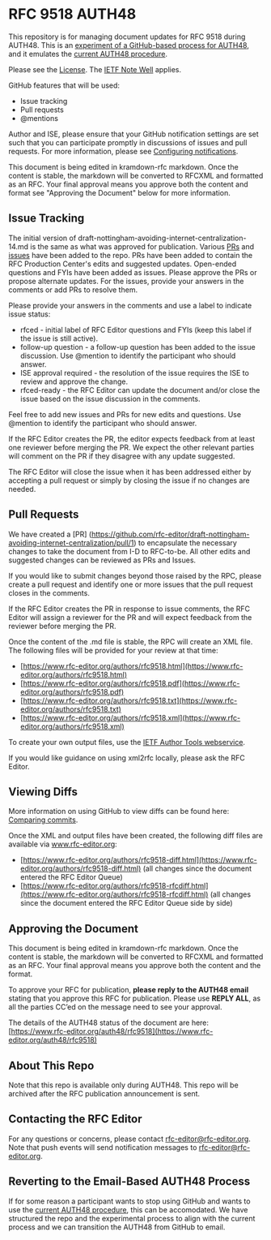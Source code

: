 # RFC 9518 AUTH48
This repository is for managing document updates for RFC 9518 during AUTH48. This is an [experiment of a GitHub-based process for AUTH48](https://www.rfc-editor.org/rpc/wiki/doku.php?id=github_auth48_experiments), and it emulates the [current AUTH48 procedure](https://www.rfc-editor.org/pubprocess/auth48/). 

Please see the [License](https://github.com/rfc-editor/rfc9518-AUTH48/blob/main/LICENSE.md). The [IETF Note Well](https://github.com/rfc-editor/rfc9518-AUTH48/blob/main/note-well.md) applies.

GitHub features that will be used:
* Issue tracking
* Pull requests
* @mentions

Author and ISE, please ensure that your GitHub notification settings are set such that you can participate promptly in discussions of issues and pull requests. For more information, please see [Configuring notifications](https://docs.github.com/en/account-and-profile/managing-subscriptions-and-notifications-on-github/setting-up-notifications/configuring-notifications).

This document is being edited in kramdown-rfc markdown.  Once the content is stable, the markdown will be converted to RFCXML and formatted as an RFC.  Your final approval means you approve both the content and format see "Approving the Document" below for more information.

## Issue Tracking
The initial version of draft-nottingham-avoiding-internet-centralization-14.md is the same as what was approved for publication. Various [PRs](https://github.com/rfc-editor/repo/pulls) and [issues](https://github.com/rfc-editor/repo/issues) have been added to the repo. PRs have been added to contain the RFC Production Center's edits and suggested updates. Open-ended questions and FYIs have been added as issues. Please approve the PRs or propose alternate updates. For the issues, provide your answers in the comments or add PRs to resolve them.  

Please provide your answers in the comments and use a label to indicate issue status:
* rfced - initial label of RFC Editor questions and FYIs (keep this label if the issue is still active).
* follow-up question - a follow-up question has been added to the issue discussion. Use @mention to identify the participant who should answer. 
* ISE approval required - the resolution of the issue requires the ISE to review and approve the change.
* rfced-ready - the RFC Editor can update the document and/or close the issue based on the issue discussion in the comments.

Feel free to add new issues and PRs for new edits and questions. Use @mention to identify the participant who should answer.

If the RFC Editor creates the PR, the editor expects feedback from at least one reviewer before merging the PR. We expect the other relevant parties will comment on the PR if they disagree with any update suggested.

The RFC Editor will close the issue when it has been addressed either by accepting a pull request or simply by closing the issue if no changes are needed.  

## Pull Requests
We have created a [PR] (https://github.com/rfc-editor/draft-nottingham-avoiding-internet-centralization/pull/1) to encapsulate the necessary changes to take the document from I-D to RFC-to-be. All other edits and suggested changes can be reviewed as PRs and Issues.

If you would like to submit changes beyond those raised by the RPC, please create a pull request and identify one or more issues that the pull request closes in the comments. 

If the RFC Editor creates the PR in response to issue comments, the RFC Editor will assign a reviewer for the PR and will expect feedback from the reviewer before merging the PR. 

Once the content of the .md file is stable, the RPC will create an XML file. The following files will be provided for your review at that time:

* [https://www.rfc-editor.org/authors/rfc9518.html](https://www.rfc-editor.org/authors/rfc9518.html)
* [https://www.rfc-editor.org/authors/rfc9518.pdf](https://www.rfc-editor.org/authors/rfc9518.pdf)
* [https://www.rfc-editor.org/authors/rfc9518.txt](https://www.rfc-editor.org/authors/rfc9518.txt)
* [https://www.rfc-editor.org/authors/rfc9518.xml](https://www.rfc-editor.org/authors/rfc9518.xml)
   
To create your own output files, use the [IETF Author Tools webservice](https://author-tools.ietf.org/).

If you would like guidance on using xml2rfc locally, please ask the RFC Editor. 

## Viewing Diffs
More information on using GitHub to view diffs can be found here: [Comparing commits](https://docs.github.com/en/github/committing-changes-to-your-project/viewing-and-comparing-commits/comparing-commits).

Once the XML and output files have been created, the following diff files are available via www.rfc-editor.org:
* [https://www.rfc-editor.org/authors/rfc9518-diff.html](https://www.rfc-editor.org/authors/rfc9518-diff.html) (all changes since the document entered the RFC Editor Queue)
* [https://www.rfc-editor.org/authors/rfc9518-rfcdiff.html](https://www.rfc-editor.org/authors/rfc9518-rfcdiff.html) (all changes since the document entered the RFC Editor Queue side by side)

## Approving the Document
This document is being edited in kramdown-rfc markdown.  Once the content is stable, the markdown will be converted to RFCXML and formatted as an RFC.  Your final approval means you approve both the content and the format.

To approve your RFC for publication, **please reply to the AUTH48 email** stating that you approve this RFC for publication.  Please use **REPLY ALL**, as all the parties CC’ed on the message need to see your approval.

The details of the AUTH48 status of the document are here: [https://www.rfc-editor.org/auth48/rfc9518](https://www.rfc-editor.org/auth48/rfc9518)

## About This Repo
Note that this repo is available only during AUTH48. This repo will be archived after the RFC publication announcement is sent. 

## Contacting the RFC Editor
For any questions or concerns, please contact rfc-editor@rfc-editor.org. 
Note that push events will send notification messages to rfc-editor@rfc-editor.org. 

## Reverting to the Email-Based AUTH48 Process
If for some reason a participant wants to stop using GitHub and wants to use the [current AUTH48 procedure](https://www.rfc-editor.org/pubprocess/auth48/), this can be accomodated. We have structured the repo and the experimental process to align with the current process and we can transition the AUTH48 from GitHub to email.  
